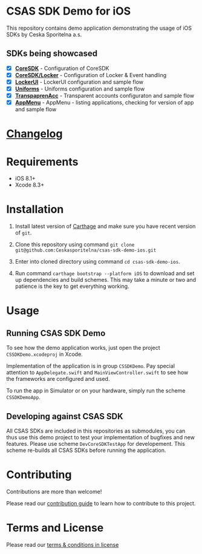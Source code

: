 # CSAS SDK Demo for iOS

This repository contains demo application demonstrating the usage of iOS SDKs by Ceska Sporitelna a.s.

## SDKs being showcased

- [x] **[CoreSDK](https://github.com/Ceskasporitelna/cs-core-sdk-ios)** - Configuration of CoreSDK
- [x] **[CoreSDK/Locker](https://github.com/Ceskasporitelna/cs-core-sdk-ios/blob/master/docs/locker.md)** - Configuration of Locker & Event handling
- [x] **[LockerUI](https://github.com/Ceskasporitelna/cs-locker-ui-sdk-ios)** - LockerUI configuration and sample flow
- [x] **[Uniforms](https://github.com/Ceskasporitelna/cs-uniforms-sdk-ios)** - Uniforms configuration and sample flow
- [x] **[TranspaprenAcc](https://github.com/Ceskasporitelna/cs-transparent-acc-sdk-ios)** - Transparent accounts configuraton and sample flow
- [x] **[AppMenu](https://github.com/Ceskasporitelna/cs-appmenu-sdk-ios)** - AppMenu - listing applications, checking for version of app and sample flow

# [Changelog](CHANGELOG.md)

# Requirements

- iOS 8.1+
- Xcode 8.3+


# Installation

1) Install latest version of [Carthage](https://github.com/Carthage/Carthage) and make sure you have recent version of `git`.

2) Clone this repository using command `git clone git@github.com:Ceskasporitelna/csas-sdk-demo-ios.git`

3) Enter into cloned directory using command `cd csas-sdk-demo-ios`.

4) Run command `carthage bootstrap --platform iOS` to download and set up dependencies and build schemes. This may take a minute or two and patience is the key to get everything working.

# Usage

## Running CSAS SDK Demo

To see how the demo application works, just open the project `CSSDKDemo.xcodeproj` in Xcode.

Implementation of the application is in group `CSSDKDemo`. Pay special attention to `AppDelegate.swift` and `MainViewController.swift` to see how the frameworks are configured and used.

To run the app in Simulator or on your hardware, simply run the scheme `CSSDKDemoApp`.

## Developing against CSAS SDK

All CSAS SDKs are included in this repositories as submodules, you can thus use this demo project to test your implementation of bugfixes and new features. Please use scheme `DevCoreSDKTestApp` for developement. This scheme re-builds all CSAS SDKs before running the application.

# Contributing

Contributions are more than welcome!

Please read our [contribution guide](CONTRIBUTING.md) to learn how to contribute to this project.

# Terms and License

Please read our [terms & conditions in license](LICENSE.md)
